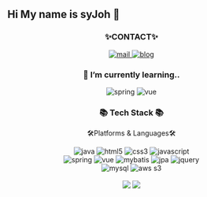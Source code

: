 ## Hi My name is syJoh 👋
<!--
<div align=center>
	<img src="https://capsule-render.vercel.app/api?type=waving&color=auto&height=200&section=header&text=syeej%20Github!&fontSize=70" />	
</div>
-->

<div align=center>
	<h3> ✨CONTACT✨ </h3>
	<a href="mailto:syee2joe@gmail.com">
		<img src="https://img.shields.io/badge/Email-D14836?style=for-the-badge&logo=gmail&logoColor=white" alt="mail">
	</a>
	<a href="https://syeej.tistory.com/">
		<img src="https://img.shields.io/badge/Blog-FF5722?style=for-the-badge&logo=blogger&logoColor=white" alt="blog">
	</a>
	<h3>🌱 I’m currently learning..</h3>
	<img src="https://img.shields.io/badge/Spring-6DB33F?style=for-the-badge&logo=spring&logoColor=white" alt="spring">
	<img src="https://img.shields.io/badge/Vue.js-35495E?style=for-the-badge&logo=vue.js&logoColor=4FC08D" alt="vue">
</div>

<div align=center>
	<h3>📚 Tech Stack 📚</h3>
	<p> 🛠Platforms & Languages🛠 </p>
</div>
<div align="center">
	<img src="https://img.shields.io/badge/Java-007396?style=for-the-badge&logo=java&logoColor=white" alt="java">
	<img src="https://img.shields.io/badge/HTML5-E34F26?style=for-the-badge&logo=html5&logoColor=white" alt="html5">
	<img src="https://img.shields.io/badge/CSS3-1572B6?style=for-the-badge&logo=css3&logoColor=white" alt="css3">
	<img src="https://img.shields.io/badge/JavaScript-F7DF1E?style=for-the-badge&logo=javascript&logoColor=black" alt="javascript">
	<br>
	<img src="https://img.shields.io/badge/Spring-6DB33F?style=for-the-badge&logo=spring&logoColor=white" alt="spring">
	<img src="https://img.shields.io/badge/Vue.js-35495E?style=for-the-badge&logo=vue.js&logoColor=4FC08D" alt="vue">
 	<img src="https://img.shields.io/badge/MyBatis-007396?style=for-the-badge&logo=mybatis&logoColor=white" alt="mybatis">
	<img src="https://img.shields.io/badge/JPA-007396?style=for-the-badge&logo=jpa&logoColor=white" alt="jpa">
	<img src="https://img.shields.io/badge/jQuery-0769AD?style=for-the-badge&logo=jquery&logoColor=white" alt="jquery">
	<br>
	<img src="https://img.shields.io/badge/MySQL-4479A1?style=for-the-badge&logo=mysql&logoColor=white" alt="mysql">
 	<img src="https://img.shields.io/badge/Amazon_S3-569A31?style=for-the-badge&logo=amazon-s3&logoColor=white" alt="aws s3">
</div>
<br>
<!-- Activities -->
<div align="center">
	<img src="https://github-readme-stats.vercel.app/api/top-langs/?username=syeej&layout=compact">
	<img src="https://github-readme-stats.vercel.app/api?username=syeej&show_icons=true">
</div>
